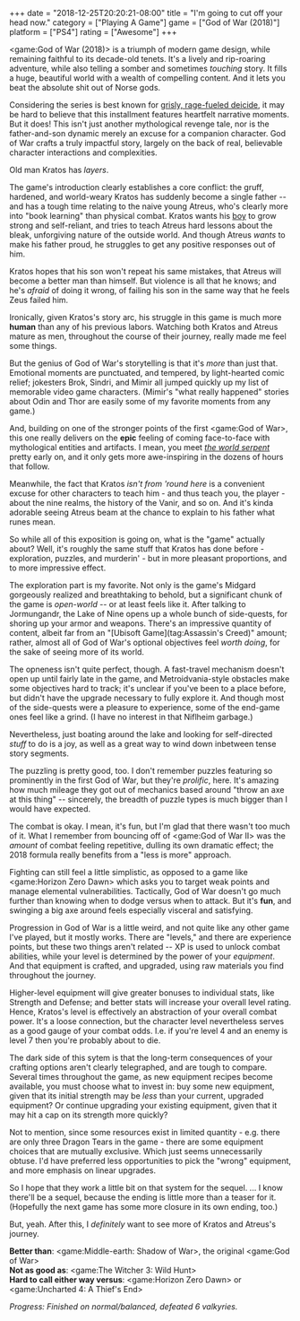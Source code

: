 +++
date = "2018-12-25T20:20:21-08:00"
title = "I'm going to cut off your head now."
category = ["Playing A Game"]
game = ["God of War (2018)"]
platform = ["PS4"]
rating = ["Awesome"]
+++

<game:God of War (2018)> is a triumph of modern game design, while remaining faithful to its decade-old tenets.  It's a lively and rip-roaring adventure, while also telling a somber and sometimes <i>touching</i> story.  It fills a huge, beautiful world with a wealth of compelling content.  And it lets you beat the absolute shit out of Norse gods.

Considering the series is best known for <a href="https://www.youtube.com/watch?v=X_8MHsowcEM">grisly, rage-fueled deicide</a>, it may be hard to believe that this installment features heartfelt narrative moments.  But it does!  This isn't just another mythological revenge tale, nor is the father-and-son dynamic merely an excuse for a companion character.  God of War crafts a truly impactful story, largely on the back of real, believable character interactions and complexities.

Old man Kratos has <i>layers</i>.

The game's introduction clearly establishes a core conflict: the gruff, hardened, and world-weary Kratos has suddenly become a single father -- and has a tough time relating to the naive young Atreus, who's clearly more into "book learning" than physical combat.  Kratos wants his <a href="https://knowyourmeme.com/memes/dad-of-boy">boy</a> to grow strong and self-reliant, and tries to teach Atreus hard lessons about the bleak, unforgiving nature of the outside world.  And though Atreus <i>wants</i> to make his father proud, he struggles to get any positive responses out of him.

Kratos hopes that his son won't repeat his same mistakes, that Atreus will become a better man than himself.  But violence is all that he knows; and he's <i>afraid</i> of doing it wrong, of failing his son in the same way that he feels Zeus failed him.

Ironically, given Kratos's story arc, his struggle in this game is much more <b>human</b> than any of his previous labors.  Watching both Kratos and Atreus mature as men, throughout the course of their journey, really made me feel some things.

But the genius of God of War's storytelling is that it's <i>more</i> than just that.  Emotional moments are punctuated, and tempered, by light-hearted comic relief; jokesters Brok, Sindri, and Mimir all jumped quickly up my list of memorable video game characters.  (Mimir's "what really happened" stories about Odin and Thor are easily some of my favorite moments from any game.)

And, building on one of the stronger points of the first <game:God of War>, this one really delivers on the <b>epic</b> feeling of coming face-to-face with mythological entities and artifacts.  I mean, you meet <i><a href="https://en.wikipedia.org/wiki/J\%C3\%B6rmungandr">the world serpent</a></i> pretty early on, and it only gets more awe-inspiring in the dozens of hours that follow.

Meanwhile, the fact that Kratos <i>isn't from 'round here</i> is a convenient excuse for other characters to teach him - and thus teach you, the player - about the nine realms, the history of the Vanir, and so on.  And it's kinda adorable seeing Atreus beam at the chance to explain to his father what runes mean.

So while all of this exposition is going on, what is the "game" actually about?  Well, it's roughly the same stuff that Kratos has done before - exploration, puzzles, and murderin' - but in more pleasant proportions, and to more impressive effect.

The exploration part is my favorite.  Not only is the game's Midgard gorgeously realized and breathtaking to behold, but a significant chunk of the game is <i>open-world</i> -- or at least feels like it.  After talking to Jormungandr, the Lake of Nine opens up a whole bunch of side-quests, for shoring up your armor and weapons.  There's an impressive quantity of content, albeit far from an "[Ubisoft Game](tag:Assassin's Creed)" amount; rather, almost all of God of War's optional objectives feel <i>worth doing</i>, for the sake of seeing more of its world.

The opneness isn't quite perfect, though.  A fast-travel mechanism doesn't open up until fairly late in the game, and Metroidvania-style obstacles make some objectives hard to track; it's unclear if you've been to a place before, but didn't have the upgrade necessary to fully explore it.  And though most of the side-quests were a pleasure to experience, some of the end-game ones feel like a grind.  (I have no interest in that Niflheim garbage.)

Nevertheless, just boating around the lake and looking for self-directed <i>stuff</i> to do is a joy, as well as a great way to wind down inbetween tense story segments.

The puzzling is pretty good, too.  I don't remember puzzles featuring so prominently in the first God of War, but they're <i>prolific</i>, here.  It's amazing how much mileage they got out of mechanics based around "throw an axe at this thing" -- sincerely, the breadth of puzzle types is much bigger than I would have expected.

The combat is okay.  I mean, it's fun, but I'm glad that there wasn't too much of it.  What I remember from bouncing off of <game:God of War II> was the <i>amount</i> of combat feeling repetitive, dulling its own dramatic effect; the 2018 formula really benefits from a "less is more" approach.

Fighting can still feel a little simplistic, as opposed to a game like <game:Horizon Zero Dawn> which asks you to target weak points and manage elemental vulnerabilities.  Tactically, God of War doesn't go much further than knowing when to dodge versus when to attack.  But it's <b>fun</b>, and swinging a big axe around feels especially visceral and satisfying.

Progression in God of War is a little weird, and not quite like any other game I've played, but it mostly works.  There are "levels," and there are experience points, but these two things aren't related -- XP is used to unlock combat abilities, while your level is determined by the power of your <i>equipment</i>.  And that equipment is crafted, and upgraded, using raw materials you find throughout the journey.

Higher-level equipment will give greater bonuses to individual stats, like Strength and Defense; and better stats will increase your overall level rating.  Hence, Kratos's level is effectively an abstraction of your overall combat power.  It's a loose connection, but the character level nevertheless serves as a good gauge of your combat odds.  I.e. if you're level 4 and an enemy is level 7 then you're probably about to die.

The dark side of this sytem is that the long-term consequences of your crafting options aren't clearly telegraphed, and are tough to compare.  Several times throughout the game, as new equipment recipes become available, you must choose what to invest in: buy some new equipment, given that its initial strength may be <i>less</i> than your current, upgraded equipment?  Or continue upgrading your existing equipment, given that it may hit a cap on its strength more quickly?

Not to mention, since some resources exist in limited quantity - e.g. there are only three Dragon Tears in the game - there are some equipment choices that are mutually exclusive.  Which just seems unnecessarily obtuse.  I'd have preferred less opportunities to pick the "wrong" equipment, and more emphasis on linear upgrades.

So I hope that they work a little bit on that system for the sequel.  ... I know there'll be a sequel, because the ending is little more than a teaser for it.  (Hopefully the next game has some more closure in its own ending, too.)

But, yeah.  After this, I <i>definitely</i> want to see more of Kratos and Atreus's journey.

<b>Better than</b>: <game:Middle-earth: Shadow of War>, the original <game:God of War>  
<b>Not as good as</b>: <game:The Witcher 3: Wild Hunt>  
<b>Hard to call either way versus</b>: <game:Horizon Zero Dawn> or <game:Uncharted 4: A Thief's End>

<i>Progress: Finished on normal/balanced, defeated 6 valkyries.</i>
